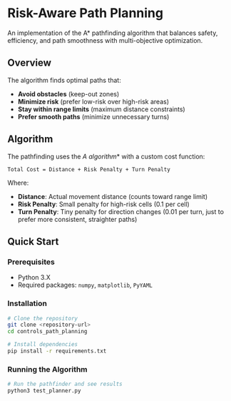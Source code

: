 # Risk-Aware Path Planning

An implementation of the A* pathfinding algorithm that balances safety, efficiency, and path smoothness with multi-objective optimization.

## Overview

The algorithm finds optimal paths that:

- **Avoid obstacles** (keep-out zones)
- **Minimize risk** (prefer low-risk over high-risk areas)
- **Stay within range limits** (maximum distance constraints)
- **Prefer smooth paths** (minimize unnecessary turns)

## Algorithm

The pathfinding uses the **A* algorithm** with a custom cost function:

```
Total Cost = Distance + Risk Penalty + Turn Penalty
```

Where:
- **Distance**: Actual movement distance (counts toward range limit)
- **Risk Penalty**: Small penalty for high-risk cells (0.1 per cell)
- **Turn Penalty**: Tiny penalty for direction changes (0.01 per turn, just to prefer more consistent, straighter paths)

## Quick Start

### Prerequisites
- Python 3.X
- Required packages: `numpy`, `matplotlib`, `PyYAML`

### Installation
```bash
# Clone the repository
git clone <repository-url>
cd controls_path_planning

# Install dependencies
pip install -r requirements.txt
```

### Running the Algorithm
```bash
# Run the pathfinder and see results
python3 test_planner.py
```